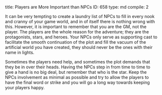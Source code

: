 title:          Players are More Important than NPCs
ID:             658
type:           md
compile:        2



It can be very tempting to create a laundry list of NPCs to fill in every nook and cranny of your game world, and in of itself there is nothing wrong with this. However, it is important to remember that you are the GM, not the player. The players are the whole reason for the adventure; they are the protagonists, stars, and heroes. Your NPCs only serve as supporting cast to facilitate the smooth continuation of the plot and fill the vacuum of the artificial world you have created, they should never be the ones with their name in lights.

Sometimes the players need help, and sometimes the plot demands that they be in over their heads. Having the NPCs step in from time to time to give a hand is no big deal, but remember that who is the star. Keep the NPCs involvement as minimal as possible and try to allow the players to have the final word or strike and you will go a long way towards keeping your players happy.
